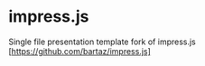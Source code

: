 impress.js
============

Single file presentation template fork of impress.js [https://github.com/bartaz/impress.js]
